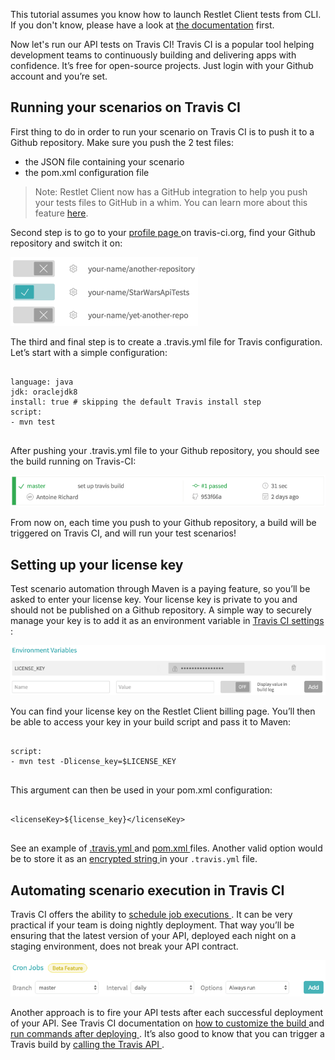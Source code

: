 This tutorial assumes you know how to launch Restlet Client tests from CLI. If you don't know, please have a look at
[the documentation](../user-guide/automate/run-tests-from-cli) first.

Now let's run our API tests on Travis CI! Travis CI is a popular tool helping development teams to continuously
building and delivering apps with confidence. It’s free for open-source projects. Just login with your Github account
and you’re set.

<a class="anchor" name="running-your-scenarios-on-travis-ci"></a>
## Running your scenarios on Travis CI

First thing to do in order to run your scenario on Travis CI is to push it to a Github repository. Make sure you push
the 2 test files:

* the JSON file containing your scenario
* the pom.xml configuration file

> Note: Restlet Client now has a GitHub integration to help you push your tests files to GitHub in a whim.
You can learn more about this feature [here](../user-guide/automate/push-to-github).

Second step is to go to your <a href="https://travis-ci.org/profile" target="_blank">
profile page <i class="fa fa-external-link" aria-hidden="true"></i>
</a> on travis-ci.org, find your Github repository and switch it on:

![Switch GitHub project on in Travis](./images/travis_select_github_repo.png)

The third and final step is to create a .travis.yml file for Travis configuration. Let’s start with a simple
configuration:

<pre class="language-yaml">
  <code class="language-yaml">
language: java
jdk: oraclejdk8
install: true # skipping the default Travis install step
script:
- mvn test
  </code>
</pre>

After pushing your .travis.yml file to your Github repository, you should see the build running on Travis-CI:

![Travis build setup](./images/travis_build_setup.png)

From now on, each time you push to your Github repository, a build will be triggered on Travis CI, and will run your
test scenarios!

<a class="anchor" name="setting-up-your-license-key"></a>
## Setting up your license key

Test scenario automation through Maven is a paying feature, so you’ll be asked to enter your license key. Your license
key is private to you and should not be published on a Github repository.
A simple way to securely manage your key is to add it as an environment variable in
<a href="https://docs.travis-ci.com/user/environment-variables/#Defining-Variables-in-Repository-Settings" target="_blank">
Travis CI settings <i class="fa fa-external-link" aria-hidden="true"></i>
</a>:

![Travis Environment Variables](./images/travis_environment_variables.png)

You can find your license key on the Restlet Client billing page. You’ll then be able to access your key in your build
script and pass it to Maven:

<pre class="language-yaml">
  <code class="language-yaml">
script:
- mvn test -Dlicense_key=$LICENSE_KEY
  </code>
</pre>

This argument can then be used in your pom.xml configuration:

<pre class="language-xml">
  <code class="language-xml">
&lt;licenseKey&gt;${license_key}&lt;/licenseKey&gt;
  </code>
</pre>

See an example of <a href="https://github.com/antoine-richard/StarWarsApiTests/blob/master/.travis.yml" target="_blank">
.travis.yml <i class="fa fa-external-link" aria-hidden="true"></i>
</a> and <a href="https://github.com/antoine-richard/StarWarsApiTests/blob/master/pom.xml" target="_blank">
pom.xml <i class="fa fa-external-link" aria-hidden="true"></i>
</a> files.
Another valid option would be to store it as an
<a href="https://docs.travis-ci.com/user/encryption-keys" target="_blank">
encrypted string <i class="fa fa-external-link" aria-hidden="true"></i>
</a> in your `.travis.yml` file.

<a class="anchor" name="automating-scenario-execution-in-travis-ci"></a>
## Automating scenario execution in Travis CI

Travis CI offers the ability to <a href="https://docs.travis-ci.com/user/cron-jobs/" target="_blank">
schedule job executions <i class="fa fa-external-link" aria-hidden="true"></i>
</a>. It can be very practical if your team is doing nightly
deployment. That way you’ll be ensuring that the latest version of your API, deployed each night on a staging
environment, does not break your API contract.

![Travis Cron](./images/travis_cron.png)

Another approach is to fire your API tests after each successful deployment of your API. See Travis CI documentation on
<a href="https://docs.travis-ci.com/user/customizing-the-build" target="_blank">
how to customize the build <i class="fa fa-external-link" aria-hidden="true"></i>
</a> and
<a href="https://docs.travis-ci.com/user/deployment/heroku/#Running-commands-before-and-after-deploy" target="_blank">
run commands after deploying <i class="fa fa-external-link" aria-hidden="true"></i>
</a>. It’s also good to know that you can trigger a Travis build
by <a href="https://docs.travis-ci.com/user/triggering-builds" target="_blank">
calling the Travis API <i class="fa fa-external-link" aria-hidden="true"></i>
</a>.
